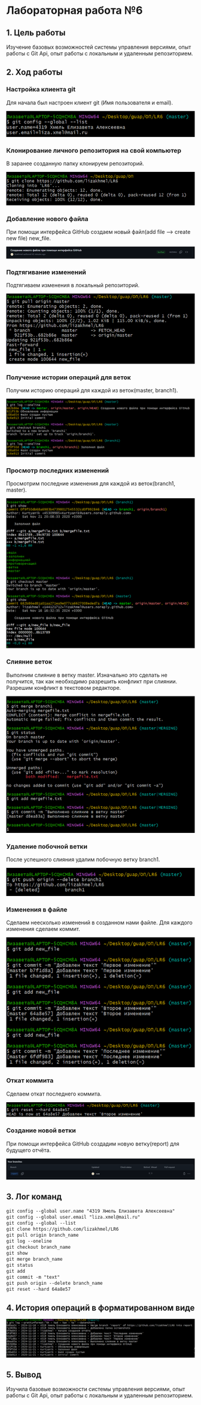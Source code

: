 # Лабораторная работа №6

## 1. Цель работы
Изучение базовых возможностей системы управления версиями, опыт работы с Git Api, опыт работы с локальным и удаленным репозиторием. 

## 2. Ход работы
### Настройка клиента git
Для начала был настроен клиент git (Имя пользователя и email).

![Скриншот](/screenshots/4.png)

### Клонирование личного репозитория на свой компьютер
В заранее созданную папку клонируем репозиторий.

![Скриншот](/screenshots/5.png)

### Добавление нового файла
При помощи интерфейса GitHub создаем новый файл(add file --> create new file) new_file.

![Скриншот](/screenshots/6.png)

### Подтягивание изменений
Подтягиваем изменения в локальный репозиторий.

![Сркиншот](/screenshots/6_1.png)

### Получение истории операций для веток
Получим историю операций для каждой из веток(master, branch1).

![Скриншот](/screenshots/7.png)

### Просмотр последних изменений
Просмотрим последние изменения для каждой из веток(branch1, master).

![Скриншот](/screenshots/8.png)

### Слияние веток
Выполним слияние в ветку master. Изначально это сделать не получится, так как необходимо разрешить конфликт при слиянии. Разрешим конфликт в текстовом редакторе.

![Скриншот](/screenshots/9.png)

### Удаление побочной ветки
После успешного слияния удалим побочную ветку branch1.

![Скриншот](/screenshots/10.png)

### Изменения в файле
Сделаем неесколько изменений в созданном нами файле. Для каждого изменения сделаем коммит.

![Скриншот](/screenshots/11.png)

### Откат коммита
Сделаем откат последнего коммита.

![Скриншот](/screenshots/12.png)

### Создание новой ветки
При помощи интерфейса GitHub создадим новую ветку(report) для будущего отчёта.

![Скриншот](screenshots/13.png)

## 3. Лог команд
```
git config --global user.name "4319 Хмель Елизавета Алексеевна"
git config --global user.email "liza.xmel@mail.ru"
git config --global --list
git clone https://github.com/lizakhmel/LR6
git pull origin branch_name
git log --oneline
git checkout branch_name
git show
git merge branch_name
git status
git add
git commit -m "text"
git push origin --delete branch_name
git reset --hard 64a8e57
```
## 4. История операций в форматированном виде

![Скриншот](/screenshots/14.png)

## 5. Вывод
Изучила базовые возможности системы управления версиями, опыт работы с Git Api, опыт работы с локальным и удаленным репозиторием. 

